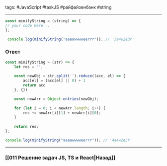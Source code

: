 tags: #JavaScript #taskJS #райфайзенбанк #string 
____

```js
const minifyString = (string) => {
// your code here...
};

 console.log(minifyString("aaaawwwweerrr")); // '3a4w2e3r'
```

### Ответ

```js
const minifyString = (str) => {
    let res = '';
    
    const newObj = str.split('').reduce((acc, el) => {
        acc[el] = (acc[el] || 0) + 1
        return acc
    }, {})

    const newArr = Object.entries(newObj);
    
    for (let i = 0; i < newArr.length; i++) {
        res += newArr[i][1] + newArr[i][0];
    }
    
    return res;
};

console.log(minifyString("aaaawwwweerrr")); // '4a4w2e3r'
```


___
### [[011 Решение задач JS, TS и React|Назад]]